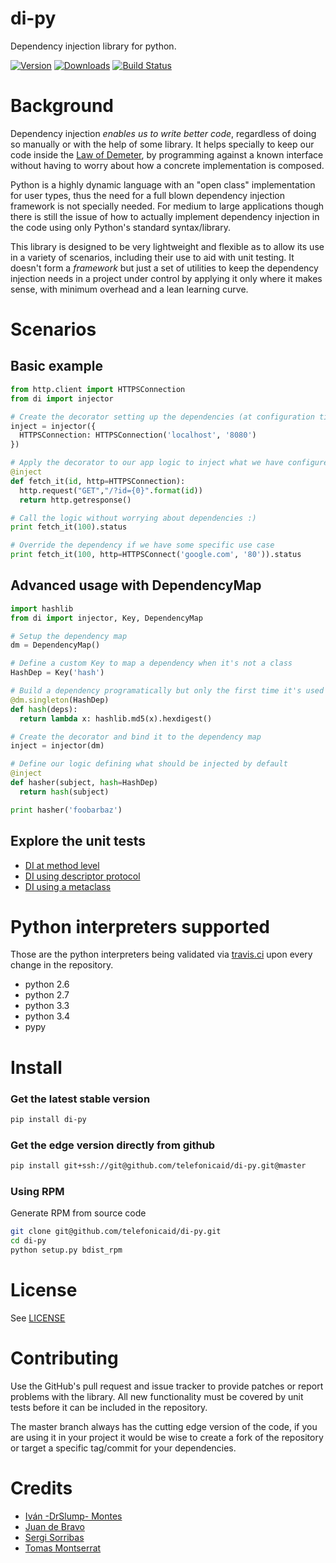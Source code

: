 # di-py

Dependency injection library for python.

[![Version](https://pypip.in/v/di-py/badge.png)](https://crate.io/packages/di-py)
[![Downloads](https://pypip.in/d/di-py/badge.png)](https://crate.io/packages/di-py)
[![Build Status](https://travis-ci.org/juandebravo/di-py.svg?branch=master)](https://travis-ci.org/juandebravo/di-py)

# Background

Dependency injection *enables us to write better code*, regardless of doing so
manually or with the help of some library. It helps specially to keep our code
inside the [Law of Demeter](http://en.wikipedia.org/wiki/Law_of_Demeter),
by programming against a known interface without having to worry about
how a concrete implementation is composed.

Python is a highly dynamic language with an "open class" implementation for user
types, thus the need for a full blown dependency injection framework is not
specially needed. For medium to large applications though there is still the
issue of how to actually implement dependency injection in the code using only
Python's standard syntax/library.

This library is designed to be very lightweight and flexible as to allow its use
in a variety of scenarios, including their use to aid with unit testing.
It doesn't form a *framework* but just a set of utilities to keep the dependency
injection needs in a project under control by applying it only where it makes
sense, with minimum overhead and a lean learning curve.

# Scenarios

## Basic example

```py
from http.client import HTTPSConnection
from di import injector

# Create the decorator setting up the dependencies (at configuration time)
inject = injector({
  HTTPSConnection: HTTPSConnection('localhost', '8080')  
})

# Apply the decorator to our app logic to inject what we have configured (at runtime)
@inject
def fetch_it(id, http=HTTPSConnection):
  http.request("GET","/?id={0}".format(id))
  return http.getresponse()

# Call the logic without worrying about dependencies :)
print fetch_it(100).status

# Override the dependency if we have some specific use case
print fetch_it(100, http=HTTPSConnect('google.com', '80')).status
```

## Advanced usage with DependencyMap

```py
import hashlib
from di import injector, Key, DependencyMap

# Setup the dependency map
dm = DependencyMap()

# Define a custom Key to map a dependency when it's not a class
HashDep = Key('hash')

# Build a dependency programatically but only the first time it's used
@dm.singleton(HashDep)
def hash(deps):
  return lambda x: hashlib.md5(x).hexdigest()

# Create the decorator and bind it to the dependency map
inject = injector(dm)

# Define our logic defining what should be injected by default
@inject
def hasher(subject, hash=HashDep)
  return hash(subject)

print hasher('foobarbaz')
```

## Explore the unit tests

* [DI at method level](tests/di_tests.py#L32-L104)
* [DI using descriptor protocol](di/main.py#L217-L221)
* [DI using a metaclass](tests/di_tests.py#L107-L143)

# Python interpreters supported

Those are the python interpreters being validated via [travis.ci](https://github.com/juandebravo/di-py/blob/master/.travis.yml#L3) upon every change in the repository.

- python 2.6
- python 2.7
- python 3.3
- python 3.4
- pypy

# Install


### Get the latest stable version

```bash
pip install di-py
```

### Get the edge version directly from github

```bash
pip install git+ssh://git@github.com/telefonicaid/di-py.git@master
```

### Using RPM

Generate RPM from source code

```bash
git clone git@github.com/telefonicaid/di-py.git
cd di-py
python setup.py bdist_rpm
```

# License

See [LICENSE](LICENSE)

# Contributing

Use the GitHub's pull request and issue tracker to provide patches or
report problems with the library. All new functionality must be covered
by unit tests before it can be included in the repository.

The master branch always has the cutting edge version of the code, if
you are using it in your project it would be wise to create a fork of the
repository or target a specific tag/commit for your dependencies.


# Credits

- [Iván -DrSlump- Montes](https://github.com/drslump)
- [Juan de Bravo](https://github.com/juandebravo)
- [Sergi Sorribas](https://github.com/lerovitch)
- [Tomas Montserrat](https://github.com/tomas-mm)
